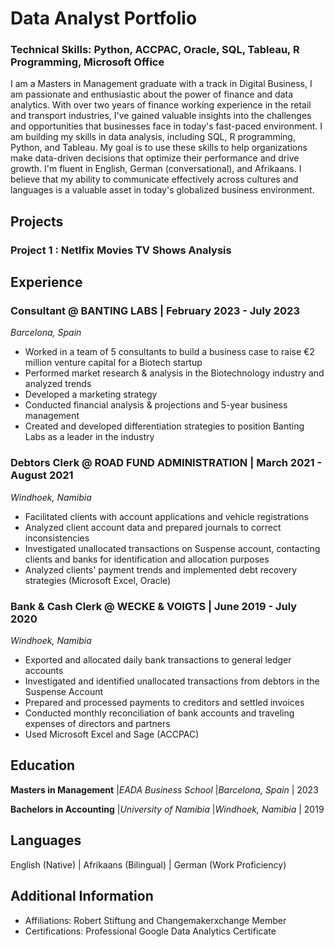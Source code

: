 # Data Analyst Portfolio
### Technical Skills: Python, ACCPAC, Oracle, SQL, Tableau, R Programming, Microsoft Office

I am a Masters in Management graduate with a track in Digital Business, I am passionate and enthusiastic about the power of finance and data analytics. With over two years of finance working experience in the retail and transport industries, I've gained valuable insights into the challenges and opportunities that businesses face in today's fast-paced environment. I am building my skills in data analysis, including SQL, R programming, Python, and Tableau. My goal is to use these skills to help organizations make data-driven decisions that optimize their performance and drive growth. I'm fluent in English, German (conversational), and Afrikaans. I believe that my ability to communicate effectively across cultures and languages is a valuable asset in today's globalized business environment.

## Projects
### Project 1 : Netlfix Movies  TV Shows Analysis


## Experience

### Consultant @ BANTING LABS | February 2023 - July 2023
*Barcelona, Spain*  
- Worked in a team of 5 consultants to build a business case to raise €2 million venture capital for a Biotech startup
- Performed market research & analysis in the Biotechnology industry and analyzed trends
- Developed a marketing strategy
- Conducted financial analysis & projections and 5-year business management
- Created and developed differentiation strategies to position Banting Labs as a leader in the industry

### Debtors Clerk @ ROAD FUND ADMINISTRATION | March 2021 - August 2021 
*Windhoek, Namibia*  
- Facilitated clients with account applications and vehicle registrations
- Analyzed client account data and prepared journals to correct inconsistencies
- Investigated unallocated transactions on Suspense account, contacting clients and banks for identification and allocation purposes
- Analyzed clients' payment trends and implemented debt recovery strategies (Microsoft Excel, Oracle)

### Bank & Cash Clerk @ WECKE & VOIGTS | June 2019 - July 2020
*Windhoek, Namibia*  
- Exported and allocated daily bank transactions to general ledger accounts
- Investigated and identified unallocated transactions from debtors in the Suspense Account
- Prepared and processed payments to creditors and settled invoices
- Conducted monthly reconciliation of bank accounts and traveling expenses of directors and partners
- Used Microsoft Excel and Sage (ACCPAC)

## Education

**Masters in Management** |*EADA Business School* |*Barcelona, Spain* | 2023

**Bachelors in Accounting** |*University of Namibia* |*Windhoek, Namibia* | 2019 

## Languages

English (Native) | Afrikaans (Bilingual) | German (Work Proficiency)

## Additional Information

- Affiliations: Robert Stiftung and Changemakerxchange Member
- Certifications: Professional Google Data Analytics Certificate

